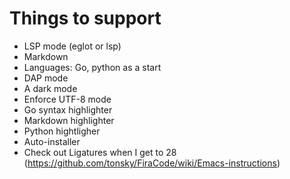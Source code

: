 # Things to support

* LSP mode (eglot or lsp)
* Markdown
* Languages: Go, python as a start
* DAP mode
* A dark mode
* Enforce UTF-8 mode
* Go syntax highlighter
* Markdown highlighter
* Python hightligher
* Auto-installer
* Check out Ligatures when I get to 28 (https://github.com/tonsky/FiraCode/wiki/Emacs-instructions)
